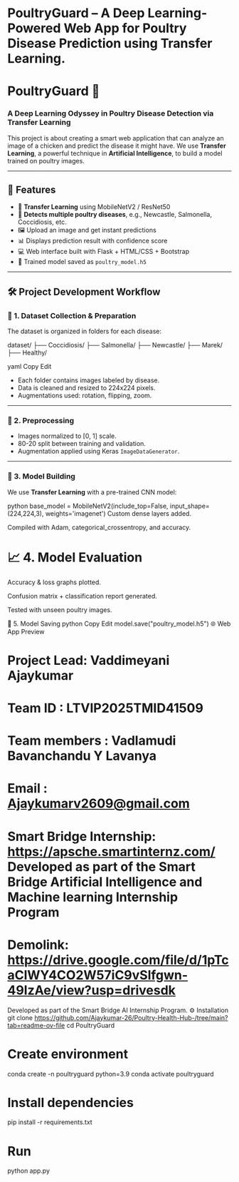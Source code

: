 # PoultryGuard – A Deep Learning-Powered Web App for Poultry Disease Prediction using Transfer Learning.

# PoultryGuard 🐔  
### A Deep Learning Odyssey in Poultry Disease Detection via Transfer Learning

This project is about creating a smart web application that can analyze an image of a chicken and predict the disease it might have. We use **Transfer Learning**, a powerful technique in **Artificial Intelligence**, to build a model trained on poultry images.

---

## 🚀 Features

- 🧠 **Transfer Learning** using MobileNetV2 / ResNet50
- 🐓 **Detects multiple poultry diseases**, e.g., Newcastle, Salmonella, Coccidiosis, etc.
- 🖼 Upload an image and get instant predictions
- 📊 Displays prediction result with confidence score
- 💻 Web interface built with Flask + HTML/CSS + Bootstrap
- 💾 Trained model saved as `poultry_model.h5`

---

## 🛠 Project Development Workflow

### 📁 1. Dataset Collection & Preparation
The dataset is organized in folders for each disease:

dataset/
├── Coccidiosis/
├── Salmonella/
├── Newcastle/
├── Marek/
├── Healthy/

yaml
Copy
Edit

- Each folder contains images labeled by disease.
- Data is cleaned and resized to 224x224 pixels.
- Augmentations used: rotation, flipping, zoom.

---

### 🧹 2. Preprocessing
- Images normalized to [0, 1] scale.
- 80-20 split between training and validation.
- Augmentation applied using Keras `ImageDataGenerator`.

---

### 🧠 3. Model Building
We use **Transfer Learning** with a pre-trained CNN model:

python
base_model = MobileNetV2(include_top=False, input_shape=(224,224,3), weights='imagenet')
Custom dense layers added.

Compiled with Adam, categorical_crossentropy, and accuracy.

# 📈 4. Model Evaluation
Accuracy & loss graphs plotted.

Confusion matrix + classification report generated.

Tested with unseen poultry images.

💾 5. Model Saving
python
Copy
Edit
model.save("poultry_model.h5")
🌐 Web App Preview
# Project Lead: Vaddimeyani Ajaykumar
# Team ID : LTVIP2025TMID41509
# Team members : Vadlamudi Bavanchandu Y Lavanya
# Email : Ajaykumarv2609@gmail.com
# Smart Bridge Internship: https://apsche.smartinternz.com/ Developed as part of the Smart Bridge Artificial Intelligence and Machine learning Internship Program
# Demolink: https://drive.google.com/file/d/1pTcaClWY4CO2W57iC9vSlfgwn-49IzAe/view?usp=drivesdk
Developed as part of the Smart Bridge AI Internship Program.
⚙ Installation
git clone https://github.com/Ajaykumar-26/Poultry-Health-Hub-/tree/main?tab=readme-ov-file
cd PoultryGuard

# Create environment
conda create -n poultryguard python=3.9
conda activate poultryguard

# Install dependencies
pip install -r requirements.txt

# Run
python app.py
